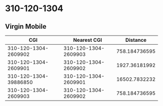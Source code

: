 # 310-120-1304
## Virgin Mobile


| CGI | Nearest CGI | Distance |
|-----|-------------|----------|
| 310-120-1304-2609902 | 310-120-1304-2609903 | 758.184736595 |
| 310-120-1304-2609901 | 310-120-1304-2609902 | 1927.36181992 |
| 310-120-1304-39886850 | 310-120-1304-2609901 | 16502.7832232 |
| 310-120-1304-2609903 | 310-120-1304-2609902 | 758.184736595 |
